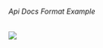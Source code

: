 <StandardTab choosen="usability" />

<div class="my-4"></div>

<h6>Api Docs Format Example</h6>

<div class="h-full overflow-y-auto my-4">
  <img src="https://nordicapis.com/wp-content/uploads/redoc-demo-API-documentation.png">
</div>

<!-- TIME : 05:00 -->